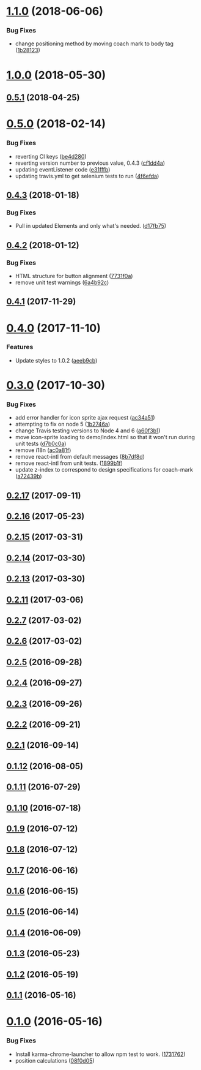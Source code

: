 <a name="1.1.0"></a>
# [1.1.0](https://github.com/Pearson-Higher-Ed/coach-mark/compare/v1.0.0...v1.1.0) (2018-06-06)


### Bug Fixes

* change positioning method by moving coach mark to body tag ([1b28123](https://github.com/Pearson-Higher-Ed/coach-mark/commit/1b28123))



<a name="1.0.0"></a>
# [1.0.0](https://github.com/Pearson-Higher-Ed/coach-mark/compare/v0.5.1...v1.0.0) (2018-05-30)



<a name="0.5.1"></a>
## [0.5.1](https://github.com/Pearson-Higher-Ed/coach-mark/compare/v0.5.0...v0.5.1) (2018-04-25)



<a name="0.5.0"></a>
# [0.5.0](https://github.com/Pearson-Higher-Ed/coach-mark/compare/v0.4.3...v0.5.0) (2018-02-14)


### Bug Fixes

* reverting CI keys ([be4d280](https://github.com/Pearson-Higher-Ed/coach-mark/commit/be4d280))
* reverting version number to previous value, 0.4.3 ([cf1dd4a](https://github.com/Pearson-Higher-Ed/coach-mark/commit/cf1dd4a))
* updating eventListener code ([e31fffb](https://github.com/Pearson-Higher-Ed/coach-mark/commit/e31fffb))
* updating travis.yml to get selenium tests to run ([4f6efda](https://github.com/Pearson-Higher-Ed/coach-mark/commit/4f6efda))



<a name="0.4.3"></a>
## [0.4.3](https://github.com/Pearson-Higher-Ed/coach-mark/compare/v0.4.2...v0.4.3) (2018-01-18)


### Bug Fixes

* Pull in updated Elements and only what's needed. ([d17fb75](https://github.com/Pearson-Higher-Ed/coach-mark/commit/d17fb75))



<a name="0.4.2"></a>
## [0.4.2](https://github.com/Pearson-Higher-Ed/coach-mark/compare/v0.4.1...v0.4.2) (2018-01-12)


### Bug Fixes

* HTML structure for button alignment ([7731f0a](https://github.com/Pearson-Higher-Ed/coach-mark/commit/7731f0a))
* remove unit test warnings ([6a4b92c](https://github.com/Pearson-Higher-Ed/coach-mark/commit/6a4b92c))



<a name="0.4.1"></a>
## [0.4.1](https://github.com/Pearson-Higher-Ed/coach-mark/compare/v0.4.0...v0.4.1) (2017-11-29)



<a name="0.4.0"></a>
# [0.4.0](https://github.com/Pearson-Higher-Ed/coach-mark/compare/v0.3.0...v0.4.0) (2017-11-10)


### Features

* Update styles to 1.0.2 ([aeeb9cb](https://github.com/Pearson-Higher-Ed/coach-mark/commit/aeeb9cb))



<a name="0.3.0"></a>
# [0.3.0](https://github.com/Pearson-Higher-Ed/coach-mark/compare/v0.2.17...v0.3.0) (2017-10-30)


### Bug Fixes

* add error handler for icon sprite ajax request ([ac34a51](https://github.com/Pearson-Higher-Ed/coach-mark/commit/ac34a51))
* attempting to fix on node 5 ([1b2746a](https://github.com/Pearson-Higher-Ed/coach-mark/commit/1b2746a))
* change Travis testing versions to Node 4 and 6 ([a60f3b1](https://github.com/Pearson-Higher-Ed/coach-mark/commit/a60f3b1))
* move icon-sprite loading to demo/index.html so that it won't run during unit tests ([d7b0c0a](https://github.com/Pearson-Higher-Ed/coach-mark/commit/d7b0c0a))
* remove i18n ([ac0a81f](https://github.com/Pearson-Higher-Ed/coach-mark/commit/ac0a81f))
* remove react-intl from default messages ([8b7df8d](https://github.com/Pearson-Higher-Ed/coach-mark/commit/8b7df8d))
* remove react-intl from unit tests. ([1899b1f](https://github.com/Pearson-Higher-Ed/coach-mark/commit/1899b1f))
* update z-index to correspond to design specifications for coach-mark ([a72439b](https://github.com/Pearson-Higher-Ed/coach-mark/commit/a72439b))



<a name="0.2.17"></a>
## [0.2.17](https://github.com/Pearson-Higher-Ed/coach-mark/compare/v0.2.16...v0.2.17) (2017-09-11)



<a name="0.2.16"></a>
## [0.2.16](https://github.com/Pearson-Higher-Ed/coach-mark/compare/v0.2.15...v0.2.16) (2017-05-23)



<a name="0.2.15"></a>
## [0.2.15](https://github.com/Pearson-Higher-Ed/coach-mark/compare/v0.2.14...v0.2.15) (2017-03-31)



<a name="0.2.14"></a>
## [0.2.14](https://github.com/Pearson-Higher-Ed/coach-mark/compare/v0.2.13...v0.2.14) (2017-03-30)



<a name="0.2.13"></a>
## [0.2.13](https://github.com/Pearson-Higher-Ed/coach-mark/compare/v0.2.11...v0.2.13) (2017-03-30)



<a name="0.2.11"></a>
## [0.2.11](https://github.com/Pearson-Higher-Ed/coach-mark/compare/v0.2.7...v0.2.11) (2017-03-06)



<a name="0.2.7"></a>
## [0.2.7](https://github.com/Pearson-Higher-Ed/coach-mark/compare/v0.2.6...v0.2.7) (2017-03-02)



<a name="0.2.6"></a>
## [0.2.6](https://github.com/Pearson-Higher-Ed/coach-mark/compare/v0.2.5...v0.2.6) (2017-03-02)



<a name="0.2.5"></a>
## [0.2.5](https://github.com/Pearson-Higher-Ed/coach-mark/compare/v0.2.4...v0.2.5) (2016-09-28)



<a name="0.2.4"></a>
## [0.2.4](https://github.com/Pearson-Higher-Ed/coach-mark/compare/v0.2.3...v0.2.4) (2016-09-27)



<a name="0.2.3"></a>
## [0.2.3](https://github.com/Pearson-Higher-Ed/coach-mark/compare/v0.2.2...v0.2.3) (2016-09-26)



<a name="0.2.2"></a>
## [0.2.2](https://github.com/Pearson-Higher-Ed/coach-mark/compare/v0.2.1...v0.2.2) (2016-09-21)



<a name="0.2.1"></a>
## [0.2.1](https://github.com/Pearson-Higher-Ed/coach-mark/compare/v0.1.12...v0.2.1) (2016-09-14)



<a name="0.1.12"></a>
## [0.1.12](https://github.com/Pearson-Higher-Ed/coach-mark/compare/v0.1.11...v0.1.12) (2016-08-05)



<a name="0.1.11"></a>
## [0.1.11](https://github.com/Pearson-Higher-Ed/coach-mark/compare/v0.1.10...v0.1.11) (2016-07-29)



<a name="0.1.10"></a>
## [0.1.10](https://github.com/Pearson-Higher-Ed/coach-mark/compare/v0.1.9...v0.1.10) (2016-07-18)



<a name="0.1.9"></a>
## [0.1.9](https://github.com/Pearson-Higher-Ed/coach-mark/compare/v0.1.8...v0.1.9) (2016-07-12)



<a name="0.1.8"></a>
## [0.1.8](https://github.com/Pearson-Higher-Ed/coach-mark/compare/v0.1.7...v0.1.8) (2016-07-12)



<a name="0.1.7"></a>
## [0.1.7](https://github.com/Pearson-Higher-Ed/coach-mark/compare/v0.1.6...v0.1.7) (2016-06-16)



<a name="0.1.6"></a>
## [0.1.6](https://github.com/Pearson-Higher-Ed/coach-mark/compare/v0.1.5...v0.1.6) (2016-06-15)



<a name="0.1.5"></a>
## [0.1.5](https://github.com/Pearson-Higher-Ed/coach-mark/compare/v0.1.4...v0.1.5) (2016-06-14)



<a name="0.1.4"></a>
## [0.1.4](https://github.com/Pearson-Higher-Ed/coach-mark/compare/v0.1.3...v0.1.4) (2016-06-09)



<a name="0.1.3"></a>
## [0.1.3](https://github.com/Pearson-Higher-Ed/coach-mark/compare/v0.1.2...v0.1.3) (2016-05-23)



<a name="0.1.2"></a>
## [0.1.2](https://github.com/Pearson-Higher-Ed/coach-mark/compare/v0.1.1...v0.1.2) (2016-05-19)



<a name="0.1.1"></a>
## [0.1.1](https://github.com/Pearson-Higher-Ed/coach-mark/compare/v0.1.0...v0.1.1) (2016-05-16)



<a name="0.1.0"></a>
# [0.1.0](https://github.com/Pearson-Higher-Ed/coach-mark/compare/08f0d05...v0.1.0) (2016-05-16)


### Bug Fixes

* Install karma-chrome-launcher to allow npm test to work. ([1731762](https://github.com/Pearson-Higher-Ed/coach-mark/commit/1731762))
* position calculations ([08f0d05](https://github.com/Pearson-Higher-Ed/coach-mark/commit/08f0d05))



